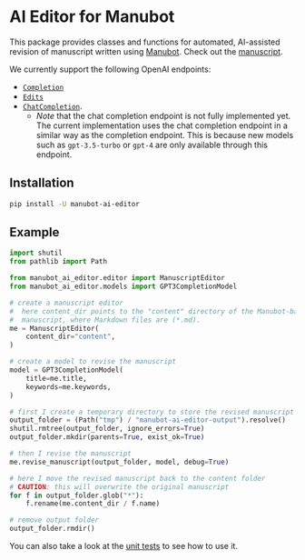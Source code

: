 # AI Editor for Manubot

This package provides classes and functions for automated, AI-assisted revision of manuscript written using [Manubot](https://manubot.org/).
Check out the [manuscript](https://github.com/greenelab/manubot-gpt-manuscript).

We currently support the following OpenAI endpoints:
* [`Completion`](https://platform.openai.com/docs/api-reference/completions)
* [`Edits`](https://platform.openai.com/docs/api-reference/edits)
* [`ChatCompletion`](https://platform.openai.com/docs/api-reference/chat).
  * *Note* that the chat completion endpoint is not fully implemented yet.
    The current implementation uses the chat completion endpoint in a similar way as the completion endpoint.
    This is because new models such as `gpt-3.5-turbo` or `gpt-4` are only available through this endpoint. 

## Installation

```bash
pip install -U manubot-ai-editor
```

## Example

```python
import shutil
from pathlib import Path

from manubot_ai_editor.editor import ManuscriptEditor
from manubot_ai_editor.models import GPT3CompletionModel

# create a manuscript editor
#  here content_dir points to the "content" directory of the Manubot-based
#  manuscript, where Markdown files are (*.md).
me = ManuscriptEditor(
    content_dir="content",
)

# create a model to revise the manuscript
model = GPT3CompletionModel(
    title=me.title,
    keywords=me.keywords,
)

# first I create a temporary directory to store the revised manuscript
output_folder = (Path("tmp") / "manubot-ai-editor-output").resolve()
shutil.rmtree(output_folder, ignore_errors=True)
output_folder.mkdir(parents=True, exist_ok=True)

# then I revise the manuscript
me.revise_manuscript(output_folder, model, debug=True)

# here I move the revised manuscript back to the content folder
# CAUTION: this will overwrite the original manuscript
for f in output_folder.glob("*"):
    f.rename(me.content_dir / f.name)

# remove output folder
output_folder.rmdir()
```

You can also take a look at the [unit tests](tests/) to see how to use it.

